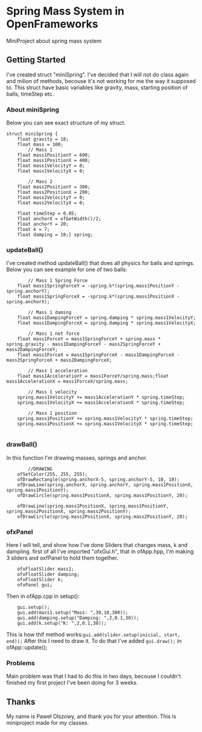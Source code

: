 
# Spring Mass System in OpenFrameworks

MiniProject about spring mass system

## Getting Started

I've created struct "miniSpring". I've decided that I will not do class again and milion of methods, becouse it's not working for me the way it supposed to.
This struct have basic variables like gravity, mass, starting position of balls, timeStep etc.

### About miniSpring

Below you can see exact structure of my struct.

```
struct miniSpring {
    float gravity = 10;
    float mass = 100;
        // Mass 1
    float mass1PositionY = 600;
    float mass1PositionX = 400;
    float mass1VelocityY = 0;
    float mass1VelocityX = 0;
        
        // Mass 2
    float mass2PositionY = 300;
    float mass2PositionX = 200;
    float mass2VelocityY = 0;
    float mass2VelocityX = 0;
        
    float timeStep = 0.05;
    float anchorX = ofGetWidth()/2;
    float anchorY = 20;
    float k = 7;
    float damping = 10;} spring;
```

### updateBall()

I've created method updateBall() that does all physics for balls and springs.
Below you can see example for one of two balls:

```
        // Mass 1 Spring Force
    float mass1SpringForceY = -spring.k*(spring.mass1PositionY - spring.anchorY);
    float mass1SpringForceX = -spring.k*(spring.mass1PositionX - spring.anchorX);
    
        // Mass 1 daming
    float mass1DampingForceY = spring.damping * spring.mass1VelocityY;
    float mass1DampingForceX = spring.damping * spring.mass1VelocityX;
    
        // Mass 1 net force
    float mass1ForceY = mass1SpringForceY + spring.mass * spring.gravity - mass1DampingForceY - mass2SpringForceY + mass2DampingForceY;
    float mass1ForceX = mass1SpringForceX - mass1DampingForceX - mass2SpringForceX + mass2DampingForceX;
    
        // Mass 1 acceleration
    float mass1AccelerationY = mass1ForceY/spring.mass;float mass1AccelerationX = mass1ForceX/spring.mass;
    
        // Mass 1 velocity
    spring.mass1VelocityY += mass1AccelerationY * spring.timeStep;
    spring.mass1VelocityX += mass1AccelerationX * spring.timeStep;
    
        // Mass 1 position
    spring.mass1PositionY += spring.mass1VelocityY * spring.timeStep;
    spring.mass1PositionX += spring.mass1VelocityX * spring.timeStep;
    
```

### drawBall()

In this function I'm drawing masses, springs and anchor.


```
        //DRAWING
    ofSetColor(255, 255, 255);
    ofDrawRectangle(spring.anchorX-5, spring.anchorY-5, 10, 10);
    ofDrawLine(spring.anchorX, spring.anchorY, spring.mass1PositionX, spring.mass1PositionY);
    ofDrawCircle(spring.mass1PositionX, spring.mass1PositionY, 20);
    
    ofDrawLine(spring.mass1PositionX, spring.mass1PositionY, spring.mass2PositionX, spring.mass2PositionY);
    ofDrawCircle(spring.mass2PositionX, spring.mass2PositionY, 20);
```

### ofxPanel

Here I will tell, and show how I've done Sliders that changes mass, k and dampling.
first of all I've imported "ofxGui.h", that in ofApp.hpp, I'm making 3 sliders and oxfPanel to hold them together.

```
    ofxFloatSlider mass1;
    ofxFloatSlider damping;
    ofxFloatSlider k;
    ofxPanel gui;
```
Then in ofApp.cpp in setup(): 

```
    gui.setup();
    gui.add(mass1.setup("Mass: ",30,10,300));
    gui.add(damping.setup("Damping: ",2,0.1,30));
    gui.add(k.setup("K: ",2,0.1,30));
```
This is how thif method works:```gui.add(slider.setup(inicial, start, end));```
After this I need to draw it. To do that I've added ```gui.draw();``` in ofApp::update();

### Problems

Main problem was that I had to do this in two days, becouse I couldn't finished my first project I've been doing for 3 weeks.

## Thanks

My name is Paweł Olszowy, and thank you for your attention.
This is miniproject made for my classes.

